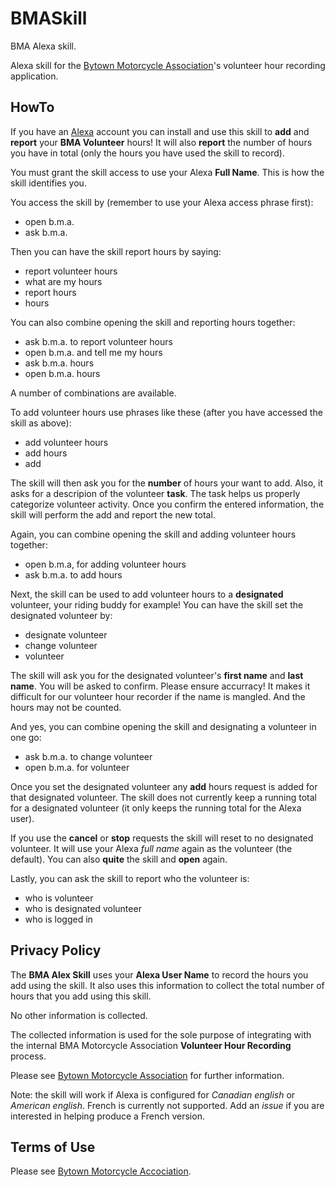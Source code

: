 # BMASkill
BMA Alexa skill.

Alexa skill for the [Bytown Motorcycle Association](http://bma1.ca/)'s volunteer hour recording application.

## HowTo
If you have an [Alexa](https://alexa.amazon.ca/) account you can install and use this skill to **add** and **report** your **BMA Volunteer** hours! It will also **report** the number of hours you have in total (only the hours you have used the skill to record).

You must grant the skill access to use your Alexa **Full Name**. This is how the skill identifies you.

You access the skill by (remember to use your Alexa access phrase first):
- open b.m.a.
- ask b.m.a.

Then you can have the skill report hours by saying:
- report volunteer hours
- what are my hours
- report hours
- hours

You can also combine opening the skill and reporting hours together:
- ask b.m.a. to report volunteer hours
- open b.m.a. and tell me my hours
- ask b.m.a. hours
- open b.m.a. hours

A number of combinations are available.

To add volunteer hours use phrases like these (after you have accessed the skill as above):
- add volunteer hours
- add hours
- add

The skill will then ask you for the **number** of hours your want to add. Also, it asks for a descripion of the volunteer **task**. The task helps us properly categorize volunteer activity. Once you confirm the entered information, the skill will perform the add and report the new total.

Again, you can combine opening the skill and adding volunteer hours together:
- open b.m.a, for adding volunteer hours
- ask b.m.a. to add hours

Next, the skill can be used to add volunteer hours to a **designated** volunteer, your riding buddy for example! You can have the skill set the designated volunteer by:
- designate volunteer
- change volunteer
- volunteer

The skill will ask you for the designated volunteer's **first name** and **last name**. You will be asked to confirm. Please ensure accurracy! It makes it difficult for our volunteer hour recorder if the name is mangled. And the hours may not be counted.

And yes, you can combine opening the skill and designating a volunteer in one go:
- ask b.m.a. to change volunteer
- open b.m.a. for volunteer

Once you set the designated volunteer any **add** hours request is added for that designated volunteer. The skill does not currently keep a running total for a designated volunteer (it only keeps the running total for the Alexa user). 

If you use the **cancel** or **stop** requests the skill will reset to no designated volunteer. It will use your Alexa *full name* again as the volunteer (the default). You can also **quite** the skill and **open** again.

Lastly, you can ask the skill to report who the volunteer is:
- who is volunteer
- who is designated volunteer
- who is logged in

## Privacy Policy
The **BMA Alex Skill** uses your **Alexa User Name** to record the hours you add using the skill. It also uses this information to collect the total number of hours that you add using this skill.

No other information is collected.

The collected information is used for the sole purpose of integrating with the internal BMA Motorcycle Association **Volunteer Hour Recording** process.

Please see [Bytown Motorcycle Association](http://bma1.ca) for further information.

Note: the skill will work if Alexa is configured for *Canadian english* or *American english*. French is currently not supported. Add an *issue* if you are interested in helping produce a French version.

## Terms of Use
Please see [Bytown Motorcycle Accociation](http://bma1.ca/terms-of-use-s31.php).
